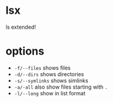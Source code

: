 # lsx

ls extended!

# options

- `-f/--files` shows files
- `-d/--dirs` shows directories
- `-s/--symlinks` shows simlinks
- `-a/-all` also show files starting with `.`
- `-l/--long` show in list format
